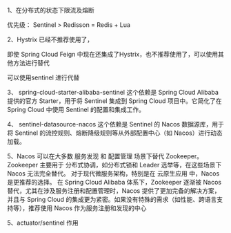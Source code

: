 


1、在分布式的状态下限流及熔断

优先级： Sentinel > Redisson = Redis + Lua


2、Hystrix 已经不推荐使用了，
 
即使 Spring Cloud Feign 中现在还集成了Hystrix，也不推荐使用了，可以使用其他方法进行替代

可以使用sentinel 进行代替


3、 spring-cloud-starter-alibaba-sentinel
这个依赖是 Spring Cloud Alibaba 提供的官方 Starter，用于将 Sentinel 集成到 Spring Cloud 项目中。它简化了在 Spring Cloud 中使用 Sentinel 的配置和集成工作。

4、 sentinel-datasource-nacos
这个依赖是 Sentinel 的 Nacos 数据源库，用于将 Sentinel 的流控规则、熔断降级规则等从外部配置中心（如 Nacos）进行动态加载。


5、Nacos 可以在大多数 服务发现 和 配置管理 场景下替代 Zookeeper。
Zookeeper 主要用于 分布式协调，如分布式锁和 Leader 选举等，在这些场景下 Nacos 无法完全替代。
对于现代微服务架构，特别是在 云原生应用 中，Nacos 是更推荐的选择。
在 Spring Cloud Alibaba 体系下，Zookeeper 逐渐被 Nacos 替代，尤其在涉及服务注册和配置管理时，Nacos 提供了更加完备的解决方案，
并且与 Spring Cloud 的集成更为紧密。如果没有特殊的需求（如性能、跨语言支持等），推荐使用 Nacos 作为服务注册和发现的中心

    

5、actuator/sentinel 作用